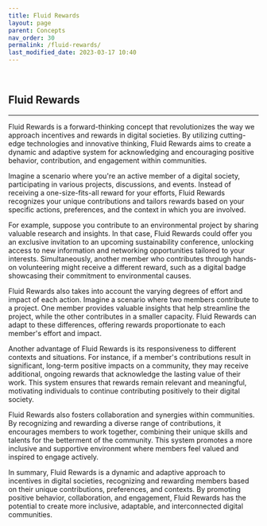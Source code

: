 ```yaml
---
title: Fluid Rewards
layout: page
parent: Concepts
nav_order: 30
permalink: /fluid-rewards/
last_modified_date: 2023-03-17 10:40
---
```



&nbsp;

## Fluid Rewards
----------------

Fluid Rewards is a forward-thinking concept that revolutionizes the way we approach incentives and rewards in digital societies. By utilizing cutting-edge technologies and innovative thinking, Fluid Rewards aims to create a dynamic and adaptive system for acknowledging and encouraging positive behavior, contribution, and engagement within communities.

Imagine a scenario where you're an active member of a digital society, participating in various projects, discussions, and events. Instead of receiving a one-size-fits-all reward for your efforts, Fluid Rewards recognizes your unique contributions and tailors rewards based on your specific actions, preferences, and the context in which you are involved.

For example, suppose you contribute to an environmental project by sharing valuable research and insights. In that case, Fluid Rewards could offer you an exclusive invitation to an upcoming sustainability conference, unlocking access to new information and networking opportunities tailored to your interests. Simultaneously, another member who contributes through hands-on volunteering might receive a different reward, such as a digital badge showcasing their commitment to environmental causes.

Fluid Rewards also takes into account the varying degrees of effort and impact of each action. Imagine a scenario where two members contribute to a project. One member provides valuable insights that help streamline the project, while the other contributes in a smaller capacity. Fluid Rewards can adapt to these differences, offering rewards proportionate to each member's effort and impact.

Another advantage of Fluid Rewards is its responsiveness to different contexts and situations. For instance, if a member's contributions result in significant, long-term positive impacts on a community, they may receive additional, ongoing rewards that acknowledge the lasting value of their work. This system ensures that rewards remain relevant and meaningful, motivating individuals to continue contributing positively to their digital society.

Fluid Rewards also fosters collaboration and synergies within communities. By recognizing and rewarding a diverse range of contributions, it encourages members to work together, combining their unique skills and talents for the betterment of the community. This system promotes a more inclusive and supportive environment where members feel valued and inspired to engage actively.

In summary, Fluid Rewards is a dynamic and adaptive approach to incentives in digital societies, recognizing and rewarding members based on their unique contributions, preferences, and contexts. By promoting positive behavior, collaboration, and engagement, Fluid Rewards has the potential to create more inclusive, adaptable, and interconnected digital communities.